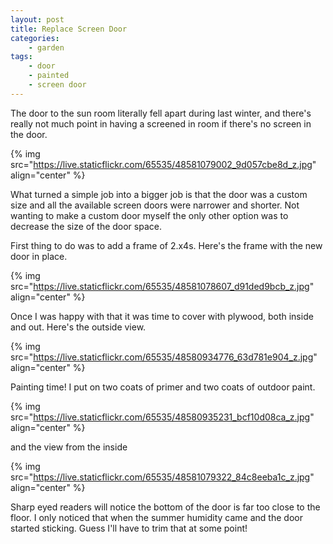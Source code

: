 ```yaml
---
layout: post
title: Replace Screen Door
categories:
    - garden
tags:
    - door
    - painted
    - screen door
---
```



The door to the sun room literally fell apart during last winter, and there's really not much point in having a screened in room if there's no screen in the door.





{% img src="https://live.staticflickr.com/65535/48581079002_9d057cbe8d_z.jpg"    align="center" %}



What turned a simple job into a bigger job is that the door was a custom size and all the available screen doors were narrower and shorter. Not wanting to make a custom door myself the only other option was to decrease the size of the door space.




First thing to do was to add a frame of 2.x4s. Here's the frame with the new door in place.




{% img src="https://live.staticflickr.com/65535/48581078607_d91ded9bcb_z.jpg"    align="center" %}


Once I was happy with that it was time to cover with plywood, both inside and out. Here's the outside view.




{% img src="https://live.staticflickr.com/65535/48580934776_63d781e904_z.jpg"    align="center" %}


Painting time! I put on two coats of primer and two coats of outdoor paint.




{% img src="https://live.staticflickr.com/65535/48580935231_bcf10d08ca_z.jpg"    align="center" %}


and the view from the inside




{% img src="https://live.staticflickr.com/65535/48581079322_84c8eeba1c_z.jpg"    align="center" %}


Sharp eyed readers will notice the bottom of the door is far too close to the floor. I only noticed that when the summer humidity came and the door started sticking. Guess I'll have to trim that at some point!


